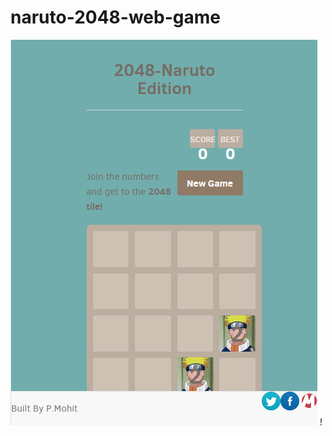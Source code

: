 # naruto-2048-web-game
![Naruto-2048-Game](https://raw.githubusercontent.com/mohit9949/naruto-2048-web-game/master/naruto.png) !
